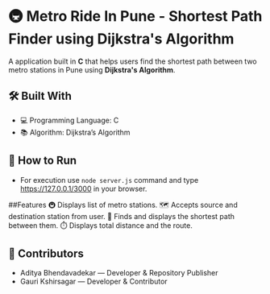 # 🚇 Metro Ride In Pune - Shortest Path Finder using Dijkstra's Algorithm

A application built in **C** that helps users find the shortest path between two metro stations in Pune using **Dijkstra's Algorithm**.

## 🛠️ Built With

- 💻 Programming Language: C
- 📚 Algorithm: Dijkstra’s Algorithm

## 🔧 How to Run
- For execution use ```node server.js``` command and type https://127.0.0.1/3000 in your browser.

##Features
🚇 Displays list of metro stations.
🗺️ Accepts source and destination station from user.
📏 Finds and displays the shortest path between them.
⏱️ Displays total distance and the route.

## 👥 Contributors
- Aditya Bhendavadekar — Developer & Repository Publisher  
- Gauri Kshirsagar — Developer & Contributor
